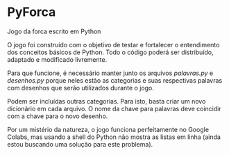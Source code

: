 # PyForca
Jogo da forca escrito em Python

O jogo foi construído com o objetivo de testar e fortalecer o entendimento dos conceitos básicos de Python.
Todo o código poderá ser distribuído, adaptado e modificado livremente.

Para que funcione, é necessário manter junto os arquivos *palavras.py* e *desenhos.py* porque neles estão as categorias e suas respectivas palavras com desenhos que serão utilizados durante o jogo.

Podem ser incluídas outras categorias. Para isto, basta criar um novo dicionário em cada arquivo. O nome da chave para palavras deve coincidir com a chave para o novo desenho.

Por um mistério da natureza, o jogo funciona perfeitamente no Google Colabs, mas usando a shell do Python não mostra as listas em linha (ainda estou buscando uma solução para este problema).

